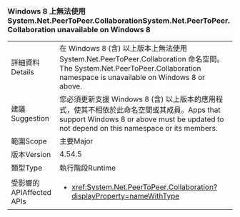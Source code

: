### <a name="systemnetpeertopeercollaboration-unavailable-on-windows-8"></a><span data-ttu-id="d340b-101">Windows 8 上無法使用 System.Net.PeerToPeer.Collaboration</span><span class="sxs-lookup"><span data-stu-id="d340b-101">System.Net.PeerToPeer.Collaboration unavailable on Windows 8</span></span>

|   |   |
|---|---|
|<span data-ttu-id="d340b-102">詳細資料</span><span class="sxs-lookup"><span data-stu-id="d340b-102">Details</span></span>|<span data-ttu-id="d340b-103">在 Windows 8 (含) 以上版本上無法使用 System.Net.PeerToPeer.Collaboration 命名空間。</span><span class="sxs-lookup"><span data-stu-id="d340b-103">The System.Net.PeerToPeer.Collaboration namespace is unavailable on Windows 8 or above.</span></span>|
|<span data-ttu-id="d340b-104">建議</span><span class="sxs-lookup"><span data-stu-id="d340b-104">Suggestion</span></span>|<span data-ttu-id="d340b-105">您必須更新支援 Windows 8 (含) 以上版本的應用程式，使其不相依於此命名空間或其成員。</span><span class="sxs-lookup"><span data-stu-id="d340b-105">Apps that support Windows 8 or above must be updated to not depend on this namespace or its members.</span></span>|
|<span data-ttu-id="d340b-106">範圍</span><span class="sxs-lookup"><span data-stu-id="d340b-106">Scope</span></span>|<span data-ttu-id="d340b-107">主要</span><span class="sxs-lookup"><span data-stu-id="d340b-107">Major</span></span>|
|<span data-ttu-id="d340b-108">版本</span><span class="sxs-lookup"><span data-stu-id="d340b-108">Version</span></span>|<span data-ttu-id="d340b-109">4.5</span><span class="sxs-lookup"><span data-stu-id="d340b-109">4.5</span></span>|
|<span data-ttu-id="d340b-110">類型</span><span class="sxs-lookup"><span data-stu-id="d340b-110">Type</span></span>|<span data-ttu-id="d340b-111">執行階段</span><span class="sxs-lookup"><span data-stu-id="d340b-111">Runtime</span></span>|
|<span data-ttu-id="d340b-112">受影響的 API</span><span class="sxs-lookup"><span data-stu-id="d340b-112">Affected APIs</span></span>|<ul><li><xref:System.Net.PeerToPeer.Collaboration?displayProperty=nameWithType></li></ul>|

